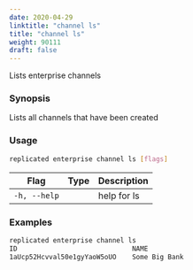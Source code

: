 ```yaml
---
date: 2020-04-29
linktitle: "channel ls"
title: "channel ls"
weight: 90111
draft: false
---
```


Lists enterprise channels

### Synopsis

Lists all channels that have been created

### Usage
```bash
replicated enterprise channel ls [flags]
```


| Flag                  | Type   | Description |
|-----------------------|--------|-------------|
| `-h, --help` | | help for ls |

### Examples

```bash
replicated enterprise channel ls
ID                             NAME
1aUcp52Hcvval50e1gyYaoW5oUO    Some Big Bank
```
